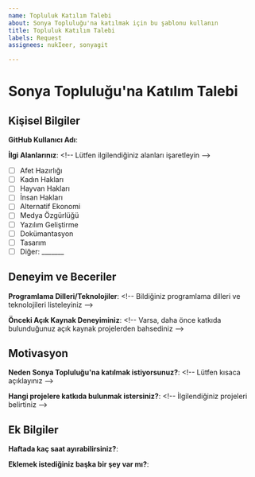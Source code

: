 ```yaml
---
name: Topluluk Katılım Talebi
about: Sonya Topluluğu'na katılmak için bu şablonu kullanın
title: Topluluk Katılım Talebi
labels: Request
assignees: nukIeer, sonyagit

---
```


# Sonya Topluluğu'na Katılım Talebi

## Kişisel Bilgiler

**GitHub Kullanıcı Adı**: 

**İlgi Alanlarınız**:
&lt;!-- Lütfen ilgilendiğiniz alanları işaretleyin -->
- [ ] Afet Hazırlığı
- [ ] Kadın Hakları
- [ ] Hayvan Hakları
- [ ] İnsan Hakları
- [ ] Alternatif Ekonomi
- [ ] Medya Özgürlüğü
- [ ] Yazılım Geliştirme
- [ ] Dokümantasyon
- [ ] Tasarım
- [ ] Diğer: _______

## Deneyim ve Beceriler

**Programlama Dilleri/Teknolojiler**:
&lt;!-- Bildiğiniz programlama dilleri ve teknolojileri listeleyiniz -->

**Önceki Açık Kaynak Deneyiminiz**:
&lt;!-- Varsa, daha önce katkıda bulunduğunuz açık kaynak projelerden bahsediniz -->

## Motivasyon

**Neden Sonya Topluluğu'na katılmak istiyorsunuz?**:
&lt;!-- Lütfen kısaca açıklayınız -->

**Hangi projelere katkıda bulunmak istersiniz?**:
&lt;!-- İlgilendiğiniz projeleri belirtiniz -->

## Ek Bilgiler

**Haftada kaç saat ayırabilirsiniz?**:

**Eklemek istediğiniz başka bir şey var mı?**:
